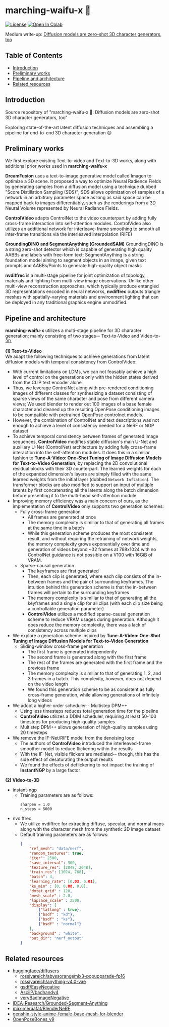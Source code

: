 # marching-waifu-x 💖

[![License](https://img.shields.io/github/license/rossiyareich/marching-waifu-x)](https://github.com/rossiyareich/marching-waifu-x/blob/main/LICENSE)
[![Open In Colab](https://colab.research.google.com/assets/colab-badge.svg)](https://colab.research.google.com/github/rossiyareich/marching-waifu-x/blob/main/ipynb/end2end_colab.ipynb)

Medium write-up: [Diffusion models are zero-shot 3D character generators, too](https://medium.com/@rwussiya/diffusion-models-are-zero-shot-3d-character-generators-too-6261c264755c)

## Table of Contents
- [Introduction](#introduction)
- [Preliminary works](#preliminary-works)
- [Pipeline and architecture](#pipeline-and-architecture)
- [Related resources](#related-resources)

## Introduction
Source repository of "marching-waifu-x 💖: Diffusion models are zero-shot 3D character generators, too"

Exploring state-of-the-art latent diffusion techniques and assembling a pipeline for end-to-end 3D character generation 😊

## Preliminary works
We first explore existing Text-to-video and Text-to-3D works, along with additional prior works used in **marching-waifu-x**

**DreamFusion** uses a text-to-image generative model called Imagen to optimize a 3D scene. It proposed a way to optimize Neural Radience Fields by generating samples from a diffusion model using a technique dubbed "Score Distillation Sampling (SDS)"; SDS allows optimization of samples of a network in an arbitrary parameter space as long as said space can be mapped back to images differentiably, such as the renderings from a 3D Neural Volume represented by Neural Radiance Fields.

**ControlVideo** adapts ControlNet to the video counterpart by adding fully cross-frame interaction into self-attention modules. ControlVideo also utilizes an additional network for interleave-frame smoothing to smooth all inter-frame transitions via the interleaved interpolation (RIFE)

**GroundingDINO and SegmentAnything (GroundedSAM)** GroundingDINO is a string zero-shot detector which is capable of generating high quality AABBs and labels with free-form text; SegmentAnything is a string foundation model aiming to segment objects in an image, given text prompts and AABBs/Points to generate high-quality object masks

**nvdiffrec** is a multi-stage pipeline for joint optimization of topology, materials and lighting from multi-view image observations. Unlike other multi-view reconstruction approaches, which typically produce entangled 3D representations encoded in neural networks, **nvdiffrec** outputs triangle meshes with spatially-varying materials and environment lighting that can be deployed in any traditional graphics engine unmodified.

## Pipeline and architecture
**marching-waifu-x** utilizes a multi-stage pipeline for 3D character generation; mainly consisting of two stages-- Text-to-Video and Video-to-3D.

**(1) Text-to-Video**<br>
We adapt the following techniques to achieve generations from latent diffusion models with temporal consistency from ControlVideo:
- With current limitations on LDMs, we can not feasably achieve a high level of control on the generations only with the hidden states derived from the CLIP text encoder alone
- Thus, we leverage ControlNet along with pre-rendered conditioning images of different classes for synthesizing a dataset consisting of sparse views of the same character and pose from different camera views; We used blender to render out 100 images of a base female character and cleaned up the resulting OpenPose conditioning images to be compatible with pretrained OpenPose controlnet models.
- However, the combination of ControlNet and text descriptions was not enough to achieve a level of consistency needed for a NeRF or NGP dataset
- To achieve temporal consistency between frames of generated image sequences, **ControlVideo** modifies stable diffusion's main U-Net and auxiliary U-Net (ControlNet) architecture by adding fully cross-frame interaction into the self-attention modules. It does this in a similiar fashion to **Tune-A-Video: One-Shot Tuning of Image Diffusion Models for Text-to-Video Generation**; by replacing the 2D convolutional residual blocks with their 3D counterpart. The learned weights for each of the expanded dimension's layers are simply filled with the same learned weights from the initial layer (dubbed `Network Inflation`). The transformer blocks are also modified to support an input of multiple latents by first concatenating all the latents along the batch dimension before presenting it to the multi-head self-attention module.
- Improving memory efficiency was a main concern of ours, as the implementation of **ControlVideo** only supports two generation schemes:
    - Fully cross-frame generation
        - All frames are generated at once 
        - The memory complexity is similiar to that of generating all frames at the same time in a batch
        - While this generation scheme produces the most consistent result, and without requiring the retraining of network weights, the memory complexity grows exponentially over time and generation of videos beyond ~32 frames at 768x1024 with no ControlNet guidance is not possible on a V100 with 16GiB of VRAM.
    - Sparse-causal generation
        - The keyframes are first generated
        - Then, each clip is generated, where each clip consists of the in-between frames and the pair of surrounding keyframes. The intuition behind this generation scheme is that the in-between frames will pertain to the surrounding keyframes
        - The memory complexity is similiar to that of generating all the keyframes and a single clip for all clips (with each clip size being a controllable generation parameter)
        - **ControlVideo** utilizes a modified sparse-causal generation scheme to reduce VRAM usages during generation. Although it does reduce the memory complexity, there was a lack of consistency across multiple clips 
- We explore a generation scheme inspired by **Tune-A-Video: One-Shot Tuning of Image Diffusion Models for Text-to-Video Generation**
    - Sliding-window cross-frame generation
        - The first frame is generated independently
        - The second frame is generated along with the first frame
        - The rest of the frames are generated with the first frame and the previous frame
        - The memory complexity is similiar to that of generating 1, 2, and 3 frames in a batch. This complexity, however, does not depend on the video length
        - We found this generation scheme to be as consistent as fully cross-frame generation, while allowing generations of infinitely long videos
- We adopt a higher-order scheduler-- Multistep DPM++
    - Using less timesteps reduces total generation time for the pipeline
    - **ControlVideo** utilizes a DDIM scheduler, requiring at least 50-100 timesteps for producing high-quality samples
    - Multistep DPM++ allows generation of high-quality samples using 20 timesteps
- We remove the IF-Net/RIFE model from the denoising loop
    - The authors of **ControlVideo** introduced the interleaved-frame smoother model to reduce flickering within the results
    - With the IF-Net, visible flickers are mediated-- though, this has the side effect of desaturating the output results
    - We found the effects of deflickering to not impact the training of **InstantNGP** by a large factor

**(2) Video-to-3D**<br>
- instant-ngp
    - Training parameters are as follows:
        ```
        sharpen = 1.0
        n_steps = 5000
        ```
- nvdiffrec
    - We utilize nvdiffrec for extracting diffuse, specular, and normal maps along with the character mesh from the synthetic 2D image dataset
    - Default training parameters are as follows:
        ```json
        {
            "ref_mesh": "data/nerf",
            "random_textures": true,
            "iter": 2500,
            "save_interval": 500,
            "texture_res": [2048, 2048],
            "train_res": [1024, 768],
            "batch": 4,
            "learning_rate": [0.03, 0.01],
            "ks_min" : [0, 0.08, 0.0],
            "dmtet_grid" : 128,
            "mesh_scale" : 2.0,
            "laplace_scale" : 2500,
            "display": [
                {"latlong" : true}, 
                {"bsdf" : "kd"}, 
                {"bsdf" : "ks"}, 
                {"bsdf" : "normal"}
            ],
            "background" : "white",
            "out_dir": "nerf_output"
        }
        ```

## Related resources
- [huggingface/diffusers](https://github.com/huggingface/diffusers)
    - [rossiyareich/abyssorangemix3-popupparade-fp16](https://huggingface.co/rossiyareich/abyssorangemix3-popupparade-fp16)
    - [rossiyareich/anything-v4.0-vae](https://huggingface.co/rossiyareich/anything-v4.0-vae)
    - [gsdf/EasyNegative](https://huggingface.co/datasets/gsdf/EasyNegative)
    - [AsciiP/badhandv4](https://huggingface.co/AsciiP/badhandv4)
    - [veryBadImageNegative](https://civitai.com/models/11772)
- [IDEA-Research/Grounded-Segment-Anything](https://github.com/IDEA-Research/Grounded-Segment-Anything)
- [maximeraafat/BlenderNeRF](https://github.com/maximeraafat/BlenderNeRF)
- [genshin-style-anime-female-base-mesh-for-blender](https://sketchfab.com/3d-models/genshin-style-anime-female-base-mesh-for-blender-c2d6727e8c9742feb9a4a3bccac6e0e0)
- [OpenPoseBones_v9](https://toyxyz.gumroad.com/l/ciojz)